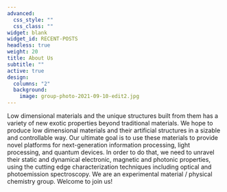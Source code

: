 ```yaml
---
advanced:
  css_style: ""
  css_class: ""
widget: blank
widget_id: RECENT-POSTS
headless: true
weight: 20
title: About Us
subtitle: ""
active: true
design:
  columns: "2"
  background:
    image: group-photo-2021-09-10-edit2.jpg
---
```

Low dimensional materials and the unique structures built from them has a variety of new exotic properties beyond traditional materials. We hope to produce low dimensional materials and their artificial structures in a sizable and controllable way. Our ultimate goal is to use these materials to provide novel platforms for next-generation information processing, light processing, and quantum devices. In order to do that, we need to unravel their static and dynamical electronic, magnetic and photonic properties, using the cutting edge characterization techniques including optical and photoemission spectroscopy. We are an experimental material / physical chemistry group. Welcome to join us!
